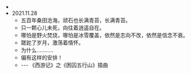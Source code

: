 -
- 2021.11.28
	- 五百年桑田沧海，顽石也长满青苔，长满青苔。
	- 只一颗心儿未死，向往着逍遥自在。
	- 哪怕是野火焚烧，哪怕是冰雪覆盖，依然是志向不改，依然是信念不衰。
	- 蹉跎了岁月，激荡着情怀。
	- 为什么...........
	- 偏有这样的安排！
	- --- 《西游记》之《困囚五行山》插曲